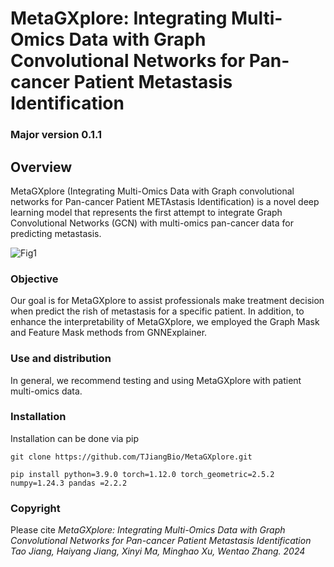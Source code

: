 # MetaGXplore: Integrating Multi-Omics Data with Graph Convolutional Networks for Pan-cancer Patient Metastasis Identification
### Major version 0.1.1
## Overview 
MetaGXplore (Integrating Multi-Omics Data with Graph convolutional networks for Pan-cancer Patient METAstasis Identification) is a novel deep learning model that represents the first attempt to integrate Graph Convolutional Networks (GCN) with multi-omics pan-cancer data for predicting metastasis. 

![Fig1](https://github.com/TJiangBio/MOGIMETA/assets/51648159/e2b4c885-af26-4b9c-968a-0333d91edf99)

### Objective
Our goal is for MetaGXplore to assist professionals make treatment decision when predict the rish of metastasis for a specific patient. In addition, to enhance the interpretability of MetaGXplore, we employed the Graph Mask and Feature Mask methods from GNNExplainer. 

### Use and distribution
In general, we recommend testing and using MetaGXplore with  patient multi-omics data.

### Installation
Installation can be done via pip
  
  ```
  git clone https://github.com/TJiangBio/MetaGXplore.git
 ```
  
  ```
  pip install python=3.9.0 torch=1.12.0 torch_geometric=2.5.2 numpy=1.24.3 pandas =2.2.2
```

### Copyright

Please cite *MetaGXplore: Integrating Multi-Omics Data with Graph Convolutional Networks for Pan-cancer Patient Metastasis Identification
Tao Jiang, Haiyang Jiang, Xinyi Ma, Minghao Xu, Wentao Zhang. 2024*
